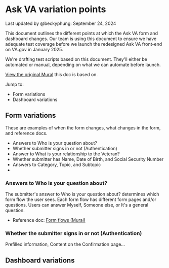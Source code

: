 # Ask VA variation points
Last updated by @beckyphung: September 24, 2024

This document outlines the different points at which the Ask VA form and dashboard changes. Our team is using this document to ensure we have adequate test coverage before we launch the redesigned Ask VA front-end on VA.gov in January 2025. 

We're drafting test scripts based on this document. They'll either be automated or manual, depending on what we can automate before launch. 

[View the original Mural](https://app.mural.co/t/departmentofveteransaffairs9999/m/departmentofveteransaffairs9999/1726092793555/33edcc869ba8093c26a7f5c95426045014966078?sender=u44efa807e992cacf10cf3697) this doc is based on.

Jump to: 
- Form variations
- Dashboard variations

## Form variations
These are examples of when the form changes, what changes in the form, and reference docs.

- Answers to Who is your question about?
- Whether submitter signs in or not (Authentication)
- Answer to What is your relationship to the Veteran?
- Whether submitter has Name, Date of Birth, and Social Security Number
- Answers to Category, Topic, and Subtopic
- 


### Answers to Who is your question about?
The submitter's answer to Who is your question about? determines which form flow the user sees. Each form flow has different form pages and/or questions. Users can answer Myself, Someone else, or It's a general question.

- Reference doc: [Form flows (Mural)](https://app.mural.co/t/departmentofveteransaffairs9999/m/departmentofveteransaffairs9999/1708479170047/8ebb517a213e05ebc500087f5661a993a41392e8?sender=u44efa807e992cacf10cf3697)

### Whether the submitter signs in or not (Authentication)
Prefilled information, Content on the Confirmation page...

## Dashboard variations
